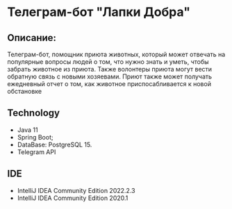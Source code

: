 # Телеграм-бот "Лапки Добра"

## Описание:

Телеграм-бот, помощник приюта животных, который может отвечать на популярные вопросы людей о том, что нужно знать и уметь, чтобы забрать животное из приюта.
Также волонтеры приюта могут вести обратную связь с новыми хозяевами. Приют также может получать ежедневный отчет о том, как животное приспосабливается к новой обстановке

## Technology

- Java 11
- Spring Boot; 
- DataBase: PostgreSQL 15.
- Telegram API 

## IDE

- IntelliJ IDEA Community Edition 2022.2.3
- IntelliJ IDEA Community Edition 2020.1
